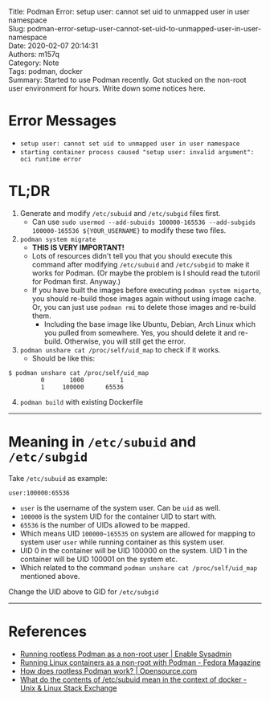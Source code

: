 Title: Podman Error: setup user: cannot set uid to unmapped user in user namespace  
Slug: podman-error-setup-user-cannot-set-uid-to-unmapped-user-in-user-namespace  
Date: 2020-02-07 20:14:31  
Authors: m157q  
Category: Note  
Tags: podman, docker  
Summary: Started to use Podman recently. Got stucked on the non-root user environment for hours. Write down some notices here.  
  
  
# Error Messages  
  
- `setup user: cannot set uid to unmapped user in user namespace`  
- `starting container process caused "setup user: invalid argument": oci runtime error`  
  
# TL;DR  
  
1. Generate and modify `/etc/subuid` and `/etc/subgid` files first.  
    - Can use `sudo usermod --add-subuids 100000-165536 --add-subgids 100000-165536 ${YOUR_USERNAME}` to modify these two files.  
2. `podman system migrate`  
    - **THIS IS VERY IMPORTANT!**  
    - Lots of resources didn't tell you that you should execute this command after modifying `/etc/subuid` and `/etc/subgid` to make it works for Podman. (Or maybe the problem is I should read the tutoril for Podman first. Anyway.)  
    - If you have built the images before executing `podman system migarte`, you should re-build those images again without using image cache. Or, you can just use `podman rmi` to delete those images and re-build them.  
        - Including the base image like Ubuntu, Debian, Arch Linux which you pulled from somewhere. Yes, you should delete it and re-build. Otherwise, you will still get the error.  
3. `podman unshare cat /proc/self/uid_map` to check if it works.  
    - Should be like this:  
```  
$ podman unshare cat /proc/self/uid_map  
         0       1000          1  
         1     100000      65536  
```  
4. `podman build` with existing Dockerfile  
  
---  
  
# Meaning in `/etc/subuid` and `/etc/subgid`  
  
Take `/etc/subuid` as example:  
  
```  
user:100000:65536  
```  
  
- `user` is the username of the system user. Can be `uid` as well.  
- `100000` is the system UID for the container UID to start with.  
- `65536` is the number of UIDs allowed to be mapped.  
- Which means UID `100000~165535` on system are allowed for mapping to system user `user` while running container as this system user.  
- UID 0 in the container will be UID 100000 on the system. UID 1 in the container will be UID 100001 on the system etc.  
- Which related to the command `podman unshare cat /proc/self/uid_map` mentioned above.  
  
Change the UID above to GID for `/etc/subgid`  
  
---  
  
# References  
  
- [Running rootless Podman as a non-root user | Enable Sysadmin](https://www.redhat.com/sysadmin/rootless-podman-makes-sense)  
- [Running Linux containers as a non-root with Podman - Fedora Magazine](https://fedoramagazine.org/running-containers-with-podman/)  
- [How does rootless Podman work? | Opensource.com](https://opensource.com/article/19/2/how-does-rootless-podman-work)  
- [What do the contents of /etc/subuid mean in the context of docker - Unix & Linux Stack Exchange](https://unix.stackexchange.com/questions/397092/what-do-the-contents-of-etc-subuid-mean-in-the-context-of-docker)  

